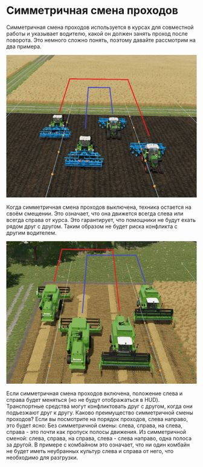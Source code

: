 # Симметричная смена проходов


Симметричная смена проходов используется в курсах для совместной работы и указывает водителю, какой он должен занять проход после поворота.
Это немного сложно понять, поэтому давайте рассмотрим на два примера.


![Image](assets/images/regularchange_0_0_1020_765.png)


Когда симметричная смена проходов выключена, техника остается на своём смещении.
Это означает, что она  движется всегда слева или всегда справа от курса.
Это гарантирует, что помощники не будут ехать рядом друг с другом.
Таким образом не будет риска конфликта с другим водителем.


![Image](assets/images/symetricchange_0_0_1020_765.png)


Если симметричная смена проходов включена, положение слева и справа будет меняться (но не будут отображаться в HUD).
Транспортные средства могут конфликтовать друг с другом, когда они подъезжают друг к другу.
Каково преимущество симметричной смены проходов?
Если вы посмотрите на порядок проходов, слева направо, это будет ясно:
Без симметричной смены: слева, справа, на слева, справа - это почти как пропуск полосы движения.
Из симметричной сменой: слева, справа, на справа, слева - слева направо, одна полоса за другой.
В примере с комбайном это означает, что ни один комбайн не будет иметь неубранных культур слева и справа от него, что необходимо для разгрузки.


